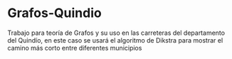 # Grafos-Quindio
Trabajo para teoría de Grafos y su uso en las carreteras del departamento del Quindío, en este caso se usará el algoritmo de Dikstra para mostrar el camino más corto entre diferentes municipios
